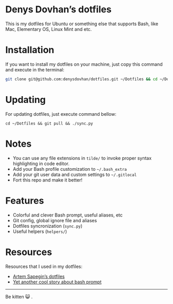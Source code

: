 # Denys Dovhan’s dotfiles

This is my dotfiles for Ubuntu or something else that supports Bash, like Mac, Elementary OS, Linux Mint and etc.

# Installation

If you want to install my dotfiles on your machine, just copy this command and execute in the terminal:

```bash
git clone git@github.com:denysdovhan/dotfiles.git ~/Dotfiles && cd ~/Dotfiles && ./sync.py
```

# Updating

For updating dotfiles, just execute command bellow:

```
cd ~/Dotfiles && git pull && ./sync.py
```

# Notes

* You can use any file extensions in `tilde/` to invoke proper syntax highlighting in code editor.
* Add your Bash profile customization to `~/.bash_extra`
* Add your git user data and custom settings to `~/.gitlocal`
* Fort this repo and make it better!

# Features

* Colorful and clever Bash prompt, useful aliases, etc
* Git config, global ignore file and aliases
* Dotfiles syncronization (`sync.py`)
* Useful helpers (`helpers/`)

# Resources

Resources that I used in my dotfiles:

* [Artem Sapegin’s dotfiles](https://github.com/sapegin/dotfiles)
* [Yet another cool story about bash prompt](http://habrahabr.ru/company/mailru/blog/145008/)

---

Be kitten :smiley_cat: .
